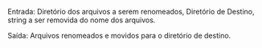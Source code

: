Entrada: Diretório dos arquivos a serem renomeados, Diretório de Destino, string a ser removida do nome dos arquivos.

Saída: Arquivos renomeados e movidos para o diretório de destino.